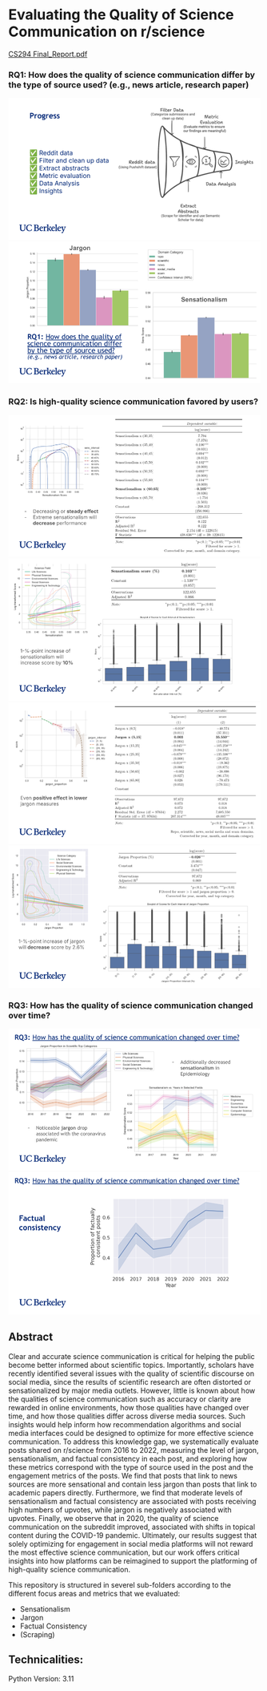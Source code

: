 # Evaluating the Quality of Science Communication on r/science
[CS294 Final_Report.pdf](docs/CS294%20Final_Report.pdf)

### RQ1: How does the quality of science communication differ by the type of source used? (e.g., news article, research paper)
![CS294 Final Presentation - Copy of Midterm Presentation (4).png](docs/Screenshots%20for%20ReadMe/CS294%20Final%20Presentation%20-%20Copy%20of%20Midterm%20Presentation%20%284%29.png)
![CS294 Final Presentation - Copy of Midterm Presentation (5).png](docs/Screenshots%20for%20ReadMe/CS294%20Final%20Presentation%20-%20Copy%20of%20Midterm%20Presentation%20%285%29.png)
### RQ2: Is high-quality science communication favored by users?
![CS294 Final Presentation - Copy of Midterm Presentation.png](docs/Screenshots%20for%20ReadMe/CS294%20Final%20Presentation%20-%20Copy%20of%20Midterm%20Presentation.png)
![CS294 Final Presentation - Copy of Midterm Presentation (1).png](docs/Screenshots%20for%20ReadMe/CS294%20Final%20Presentation%20-%20Copy%20of%20Midterm%20Presentation%20%281%29.png)
![CS294 Final Presentation - Copy of Midterm Presentation (2).png](docs/Screenshots%20for%20ReadMe/CS294%20Final%20Presentation%20-%20Copy%20of%20Midterm%20Presentation%20%282%29.png)
![CS294 Final Presentation - Copy of Midterm Presentation (3).png](docs/Screenshots%20for%20ReadMe/CS294%20Final%20Presentation%20-%20Copy%20of%20Midterm%20Presentation%20%283%29.png)
### RQ3: How has the quality of science communication changed over time?
![CS294 Final Presentation - Copy of Midterm Presentation (6).png](docs/Screenshots%20for%20ReadMe/CS294%20Final%20Presentation%20-%20Copy%20of%20Midterm%20Presentation%20%286%29.png)
![CS294 Final Presentation - Copy of Midterm Presentation (7).png](docs/Screenshots%20for%20ReadMe/CS294%20Final%20Presentation%20-%20Copy%20of%20Midterm%20Presentation%20%287%29.png)
## Abstract

Clear and accurate science communication is critical for helping the public become better informed about scientific topics. Importantly,
scholars have recently identified several issues with the quality of scientific discourse on social media, since the results of scientific
research are often distorted or sensationalized by major media outlets. However, little is known about how the qualities of science
communication such as accuracy or clarity are rewarded in online environments, how those qualities have changed over time, and how
those qualities differ across diverse media sources. Such insights would help inform how recommendation algorithms and social media
interfaces could be designed to optimize for more effective science communication. To address this knowledge gap, we systematically
evaluate posts shared on r/science from 2016 to 2022, measuring the level of jargon, sensationalism, and factual consistency in each
post, and exploring how these metrics correspond with the type of source used in the post and the engagement metrics of the posts. We
find that posts that link to news sources are more sensational and contain less jargon than posts that link to academic papers directly.
Furthermore, we find that moderate levels of sensationalism and factual consistency are associated with posts receiving high numbers
of upvotes, while jargon is negatively associated with upvotes. Finally, we observe that in 2020, the quality of science communication
on the subreddit improved, associated with shifts in topical content during the COVID-19 pandemic. Ultimately, our results suggest
that solely optimizing for engagement in social media platforms will not reward the most effective science communication, but our
work offers critical insights into how platforms can be reimagined to support the platforming of high-quality science communication.


This repository is structured in severel sub-folders according to the different focus areas and metrics that we evaluated:
- Sensationalism
- Jargon
- Factual Consistency
- (Scraping)

## Technicalities: 
Python Version: 3.11
